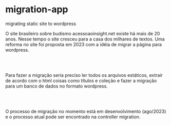 # migration-app
 migrating static site to wordpress


 O site brasileiro sobre budismo acessoaoinsight.net existe há mais de 20 anos.
 Nesse tempo o site cresceu para a casa dos milhares de textos. Uma reforma no site foi proposta em 2023 com a idéia de migrar a página para wordpress.

 <br/><br/>

 Para fazer a migração seria preciso ler todos os arquivos estáticos, extrair de acordo com o html
 coisas como títulos e coleção e fazer a migração para um banco de dados no formato wordpress.


 <br/><br/>

 O processo de migração no momento está em desenvolvimento (ago/2023) e o processo atual pode ser encontrado na controller migration.
